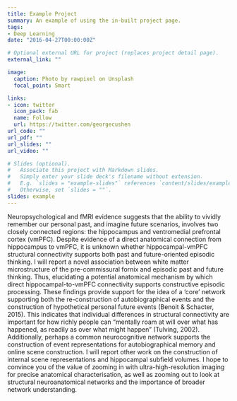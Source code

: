 ```yaml
---
title: Example Project
summary: An example of using the in-built project page.
tags:
- Deep Learning
date: "2016-04-27T00:00:00Z"

# Optional external URL for project (replaces project detail page).
external_link: ""

image:
  caption: Photo by rawpixel on Unsplash
  focal_point: Smart

links:
- icon: twitter
  icon_pack: fab
  name: Follow
  url: https://twitter.com/georgecushen
url_code: ""
url_pdf: ""
url_slides: ""
url_video: ""

# Slides (optional).
#   Associate this project with Markdown slides.
#   Simply enter your slide deck's filename without extension.
#   E.g. `slides = "example-slides"` references `content/slides/example-slides.md`.
#   Otherwise, set `slides = ""`.
slides: example
---
```


Neuropsychological and fMRI evidence suggests that the ability to vividly remember our personal past, and imagine future scenarios, involves two closely connected regions: the hippocampus and ventromedial prefrontal cortex (vmPFC). Despite evidence of a direct anatomical connection from hippocampus to vmPFC, it is unknown whether hippocampal-vmPFC structural connectivity supports both past and future-oriented episodic thinking. I will report a novel association between white matter microstructure of the pre-commissural fornix and episodic past and future thinking. Thus, elucidating a potential anatomical mechanism by which direct hippocampal-to-vmPFC connectivity supports constructive episodic processing. These findings provide support for the idea of a ‘core’ network supporting both the re-construction of autobiographical events and the construction of hypothetical personal future events (Benoit & Schacter, 2015). This indicates that individual differences in structural connectivity are important for how richly people can “mentally roam at will over what has happened, as readily as over what might happen” (Tulving, 2002). Additionally, perhaps a common neurocognitive network supports the construction of event representations for autobiographical memory and online scene construction. I will report other work on the construction of internal scene representations and hippocampal subfield volumes. I hope to convince you of the value of zooming in with ultra-high-resolution imaging for precise anatomical characterisation, as well as zooming out to look at structural neuroanatomical networks and the importance of broader network understanding.


